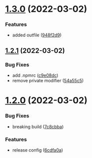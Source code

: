 # [1.3.0](https://github.com/sailthru/dependency-report/compare/v1.2.1...v1.3.0) (2022-03-02)


### Features

* added outfile ([948f2d9](https://github.com/sailthru/dependency-report/commit/948f2d9073bd03c6ec0bedd6004a38a974547c8c))

## [1.2.1](https://github.com/sailthru/dependency-report/compare/v1.2.0...v1.2.1) (2022-03-02)


### Bug Fixes

* add .npmrc ([c9e08dc](https://github.com/sailthru/dependency-report/commit/c9e08dc71027526c98dcb16d495d81636cb17de3))
* remove private modifier ([54a55c5](https://github.com/sailthru/dependency-report/commit/54a55c52034ebfbf0716088bdd7fce99fcf8f30c))

# [1.2.0](https://github.com/sailthru/dependency-report/compare/v1.1.0...v1.2.0) (2022-03-02)


### Bug Fixes

* breaking build ([7c8cbba](https://github.com/sailthru/dependency-report/commit/7c8cbba792e201871c7d23889fdf2f84b5f90f96))


### Features

* release config ([6cdfa0a](https://github.com/sailthru/dependency-report/commit/6cdfa0a7d25fb1cda822f42242a65d8308b18369))
